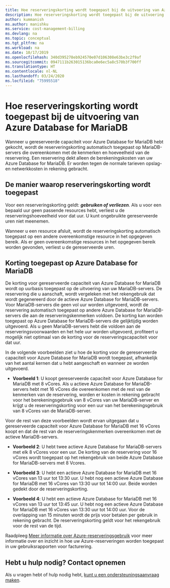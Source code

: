 ```yaml
---
title: Hoe reserveringskorting wordt toegepast bij de uitvoering van Azure Database for MariaDB
description: Hoe reserveringskorting wordt toegepast bij de uitvoering van Azure Database for MariaDB
author: kummanish
ms.author: manishku
ms.service: cost-management-billing
ms.devlang: na
ms.topic: conceptual
ms.tgt_pltfrm: na
ms.workload: na
ms.date: 10/17/2019
ms.openlocfilehash: 340d395278eb924570e07d106308e63be3c2f9af
ms.sourcegitcommit: 0947111b263015136bca0e6ec5a8c570b3f700ff
ms.translationtype: HT
ms.contentlocale: nl-NL
ms.lasthandoff: 03/24/2020
ms.locfileid: "75995518"
---
```

# <a name="how-a-reservation-discount-is-applied-to-azure-database-for-mariadb"></a>Hoe reserveringskorting wordt toegepast bij de uitvoering van Azure Database for MariaDB

Wanneer u gereserveerde capaciteit voor Azure Database for MariaDB hebt gekocht, wordt de reserveringskorting automatisch toegepast op MariaDB-servers die overeenkomen met de kenmerken en hoeveelheid van de reservering. Een reservering dekt alleen de berekeningskosten van uw Azure Database for MariaDB. Er worden tegen de normale tarieven opslag- en netwerkkosten in rekening gebracht. 

## <a name="how-reservation-discount-is-applied"></a>De manier waarop reserveringskorting wordt toegepast

Voor een reserveringskorting geldt: ***gebruiken of verliezen***. Als u voor een bepaald uur geen passende resources hebt, verliest u de reserveringshoeveelheid voor dat uur. U kunt ongebruikte gereserveerde uren niet meenemen.</br>

Wanneer u een resource afsluit, wordt de reserveringskorting automatisch toegepast op een andere overeenkomstige resource in het opgegeven bereik. Als er geen overeenkomstige resources in het opgegeven bereik worden gevonden, verliest u de gereserveerde uren.

## <a name="discount-applied-to-azure-database-for-mariadb"></a>Korting toegepast op Azure Database for MariaDB

De korting voor gereserveerde capaciteit van Azure Database for MariaDB wordt op uurbasis toegepast op de uitvoering van uw MariaDB-servers. De reservering die u aanschaft, wordt vergeleken met het rekengebruik dat wordt gegenereerd door de actieve Azure Database for MariaDB-servers. Voor MariaDB-servers die geen vol uur worden uitgevoerd, wordt de reservering automatisch toegepast op andere Azure Database for MariaDB-servers die aan de reserveringskenmerken voldoen. De korting kan worden toegepast op Azure Database for MariaDB-servers die gelijktijdig worden uitgevoerd. Als u geen MariaDB-servers hebt die voldoen aan de reserveringsvoorwaarden en het hele uur worden uitgevoerd, profiteert u mogelijk niet optimaal van de korting voor de reserveringscapaciteit voor dat uur.

In de volgende voorbeelden ziet u hoe de korting voor de gereserveerde capaciteit voor Azure Database for MariaDB wordt toegepast, afhankelijk van het aantal kernen dat u hebt aangeschaft en wanneer ze worden uitgevoerd.

* **Voorbeeld 1**: U koopt gereserveerde capaciteit voor Azure Database for MariaDB met 8 vCores. Als u actieve Azure Database for MariaDB-servers hebt met 16 vCores die overeenkomen met de rest van de kenmerken van de reservering, worden er kosten in rekening gebracht voor het berekeningsgebruik van 8 vCores van uw MariaDB-server en krijgt u de reserveringskorting voor een uur van het berekeningsgebruik van 8 vCores van de MariaDB-server.</br>

Voor de rest van deze voorbeelden wordt ervan uitgegaan dat u gereserveerde capaciteit voor Azure Database for MariaDB met 16 vCores koopt en dat de rest van de reserveringskenmerken overeenkomen met de actieve MariaDB-servers.

* **Voorbeeld 2**: U hebt twee actieve Azure Database for MariaDB-servers met elk 8 vCores voor een uur. De korting van de reservering voor 16 vCores wordt toegepast op het rekengebruik van beide Azure Database for MariaDB-servers met 8 Vcores.

* **Voorbeeld 3**: U hebt een actieve Azure Database for MariaDB met 16 vCores van 13 uur tot 13:30 uur. U hebt nog een actieve Azure Database for MariaDB met 16 vCores van 13:30 uur tot 14:00 uur. Beide worden gedekt door de reserveringskorting.

* **Voorbeeld 4**: U hebt een actieve Azure Database for MariaDB met 16 vCores van 13 uur tot 13:45 uur. U hebt nog een actieve Azure Database for MariaDB met 16 vCores van 13:30 uur tot 14:00 uur. Voor de overlapping van 15 minuten wordt de prijs voor betalen per gebruik in rekening gebracht. De reserveringskorting geldt voor het rekengebruik voor de rest van de tijd.

Raadpleeg [Meer informatie over Azure-reserveringsgebruik](https://docs.microsoft.com/azure/billing/billing-understand-reserved-instance-usage-ea) voor meer informatie over en inzicht in hoe uw Azure-reserveringen worden toegepast in uw gebruiksrapporten voor facturering.

## <a name="need-help-contact-us"></a>Hebt u hulp nodig? Contact opnemen
Als u vragen hebt of hulp nodig hebt, [kunt u een ondersteuningsaanvraag maken](https://go.microsoft.com/fwlink/?linkid=2083458).
